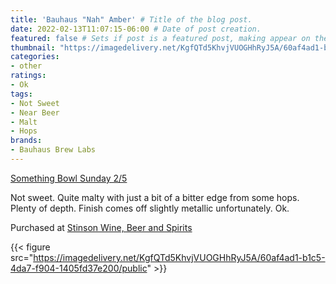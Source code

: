 ```yaml
---
title: 'Bauhaus "Nah" Amber' # Title of the blog post.
date: 2022-02-13T11:07:15-06:00 # Date of post creation.
featured: false # Sets if post is a featured post, making appear on the home page side bar.
thumbnail: "https://imagedelivery.net/KgfQTd5KhvjVUOGHhRyJ5A/60af4ad1-b1c5-4da7-f904-1405fd37e200/thumb" # Sets thumbnail image appearing inside card on homepage.
categories:
- other
ratings:
- Ok
tags:
- Not Sweet
- Near Beer
- Malt
- Hops
brands:
- Bauhaus Brew Labs
---
```


[Something Bowl Sunday 2/5](https://www.cavort.org/posts/2022-02-13-something-bowl-sunday/)

Not sweet. Quite malty with just a bit of a bitter edge from some hops. Plenty of depth. Finish comes off slightly metallic unfortunately. Ok.

Purchased at [Stinson Wine, Beer and Spirits](https://www.stinsonwbs.com)

{{< figure src="https://imagedelivery.net/KgfQTd5KhvjVUOGHhRyJ5A/60af4ad1-b1c5-4da7-f904-1405fd37e200/public" >}}
